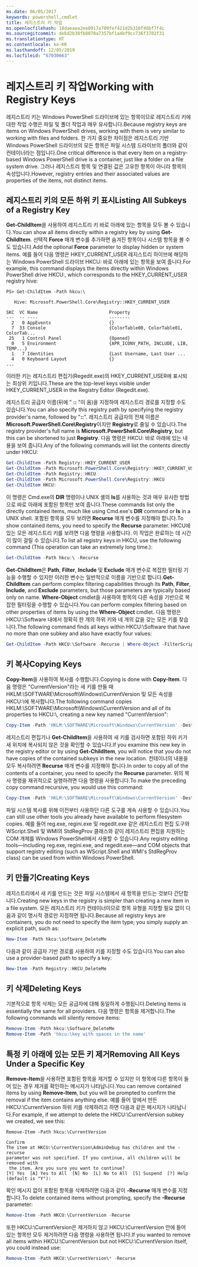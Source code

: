 ```yaml
---
ms.date: 06/05/2017
keywords: powershell,cmdlet
title: 레지스트리 키 작업
ms.openlocfilehash: 18daeaea2ee8917a709fef421d2b316f46bf7f4c
ms.sourcegitcommit: debd2b38fb8070a7357bf1a4bf9cc736f3702f31
ms.translationtype: HT
ms.contentlocale: ko-KR
ms.lasthandoff: 12/05/2019
ms.locfileid: "67030663"
---
```

# <a name="working-with-registry-keys"></a><span data-ttu-id="a0ada-103">레지스트리 키 작업</span><span class="sxs-lookup"><span data-stu-id="a0ada-103">Working with Registry Keys</span></span>

<span data-ttu-id="a0ada-104">레지스트리 키는 Windows PowerShell 드라이브에 있는 항목이므로 레지스트리 키에 대한 작업 수행은 파일 및 폴더 작업과 매우 유사합니다.</span><span class="sxs-lookup"><span data-stu-id="a0ada-104">Because registry keys are items on Windows PowerShell drives, working with them is very similar to working with files and folders.</span></span> <span data-ttu-id="a0ada-105">한 가지 중요한 차이점은 레지스트리 기반 Windows PowerShell 드라이브의 모든 항목은 파일 시스템 드라이브의 폴더와 같이 컨테이너라는 점입니다.</span><span class="sxs-lookup"><span data-stu-id="a0ada-105">One critical difference is that every item on a registry-based Windows PowerShell drive is a container, just like a folder on a file system drive.</span></span> <span data-ttu-id="a0ada-106">그러나 레지스트리 항목 및 연결된 값은 고유한 항목이 아니라 항목의 속성입니다.</span><span class="sxs-lookup"><span data-stu-id="a0ada-106">However, registry entries and their associated values are properties of the items, not distinct items.</span></span>

## <a name="listing-all-subkeys-of-a-registry-key"></a><span data-ttu-id="a0ada-107">레지스트리 키의 모든 하위 키 표시</span><span class="sxs-lookup"><span data-stu-id="a0ada-107">Listing All Subkeys of a Registry Key</span></span>

<span data-ttu-id="a0ada-108">**Get-ChildItem**을 사용하여 레지스트리 키 바로 아래에 있는 항목을 모두 볼 수 있습니다.</span><span class="sxs-lookup"><span data-stu-id="a0ada-108">You can show all items directly within a registry key by using **Get-ChildItem**.</span></span> <span data-ttu-id="a0ada-109">선택적 **Force** 매개 변수를 추가하면 숨겨진 항목이나 시스템 항목을 볼 수도 있습니다.</span><span class="sxs-lookup"><span data-stu-id="a0ada-109">Add the optional **Force** parameter to display hidden or system items.</span></span> <span data-ttu-id="a0ada-110">예를 들어 다음 명령은 HKEY_CURRENT_USER 레지스트리 하이브에 해당하는 Windows PowerShell 드라이브 HKCU: 바로 아래에 있는 항목을 보여 줍니다.</span><span class="sxs-lookup"><span data-stu-id="a0ada-110">For example, this command displays the items directly within Windows PowerShell drive HKCU:, which corresponds to the HKEY_CURRENT_USER registry hive:</span></span>

```
PS> Get-ChildItem -Path hkcu:\

   Hive: Microsoft.PowerShell.Core\Registry::HKEY_CURRENT_USER

SKC  VC Name                           Property
---  -- ----                           --------
  2   0 AppEvents                      {}
  7  33 Console                        {ColorTable00, ColorTable01, ColorTab...
 25   1 Control Panel                  {Opened}
  0   5 Environment                    {APR_ICONV_PATH, INCLUDE, LIB, TEMP...}
  1   7 Identities                     {Last Username, Last User ...
  4   0 Keyboard Layout                {}
...
```

<span data-ttu-id="a0ada-111">이러한 키는 레지스트리 편집기(Regedit.exe)의 HKEY_CURRENT_USER에 표시되는 최상위 키입니다.</span><span class="sxs-lookup"><span data-stu-id="a0ada-111">These are the top-level keys visible under HKEY_CURRENT_USER in the Registry Editor (Regedit.exe).</span></span>

<span data-ttu-id="a0ada-112">레지스트리 공급자 이름(뒤에 " **::** "이 옴)을 지정하여 레지스트리 경로를 지정할 수도 있습니다.</span><span class="sxs-lookup"><span data-stu-id="a0ada-112">You can also specify this registry path by specifying the registry provider's name, followed by "**::**".</span></span> <span data-ttu-id="a0ada-113">레지스트리 공급자의 전체 이름은 **Microsoft.PowerShell.Core\\Registry**이지만 **Registry**로 줄일 수 있습니다.</span><span class="sxs-lookup"><span data-stu-id="a0ada-113">The registry provider's full name is **Microsoft.PowerShell.Core\\Registry**, but this can be shortened to just **Registry**.</span></span> <span data-ttu-id="a0ada-114">다음 명령은 HKCU: 바로 아래에 있는 내용을 보여 줍니다.</span><span class="sxs-lookup"><span data-stu-id="a0ada-114">Any of the following commands will list the contents directly under HKCU:</span></span>

```powershell
Get-ChildItem -Path Registry::HKEY_CURRENT_USER
Get-ChildItem -Path Microsoft.PowerShell.Core\Registry::HKEY_CURRENT_USER
Get-ChildItem -Path Registry::HKCU
Get-ChildItem -Path Microsoft.PowerShell.Core\Registry::HKCU
Get-ChildItem HKCU:
```

<span data-ttu-id="a0ada-115">이 명령은 Cmd.exe의 **DIR** 명령이나 UNIX 셸의 **ls**를 사용하는 것과 매우 유사한 방법으로 바로 아래에 포함된 항목만 보여 줍니다.</span><span class="sxs-lookup"><span data-stu-id="a0ada-115">These commands list only the directly contained items, much like using Cmd.exe's **DIR** command or **ls** in a UNIX shell.</span></span> <span data-ttu-id="a0ada-116">포함된 항목을 모두 보려면 **Recurse** 매개 변수를 지정해야 합니다.</span><span class="sxs-lookup"><span data-stu-id="a0ada-116">To show contained items, you need to specify the **Recurse** parameter.</span></span> <span data-ttu-id="a0ada-117">HKCU에 있는 모든 레지스트리 키를 보려면 다음 명령을 사용합니다. 이 작업은 완료하는 데 시간이 많이 걸릴 수 있습니다.</span><span class="sxs-lookup"><span data-stu-id="a0ada-117">To list all registry keys in HKCU, use the following command (This operation can take an extremely long time.):</span></span>

```powershell
Get-ChildItem -Path hkcu:\ -Recurse
```

<span data-ttu-id="a0ada-118">**Get-ChildItem**은 **Path**, **Filter**, **Include** 및 **Exclude** 매개 변수로 복잡한 필터링 기능을 수행할 수 있지만 이러한 변수는 일반적으로 이름을 기반으로 합니다.</span><span class="sxs-lookup"><span data-stu-id="a0ada-118">**Get-ChildItem** can perform complex filtering capabilities through its **Path**, **Filter**, **Include**, and **Exclude** parameters, but those parameters are typically based only on name.</span></span> <span data-ttu-id="a0ada-119">**Where-Object** cmdlet을 사용하여 항목의 다른 속성을 기반으로 복잡한 필터링을 수행할 수 있습니다.</span><span class="sxs-lookup"><span data-stu-id="a0ada-119">You can perform complex filtering based on other properties of items by using the **Where-Object** cmdlet.</span></span> <span data-ttu-id="a0ada-120">다음 명령은 HKCU:\\Software 내에서 정확히 한 개의 하위 키와 네 개의 값을 갖는 모든 키를 찾습니다.</span><span class="sxs-lookup"><span data-stu-id="a0ada-120">The following command finds all keys within HKCU:\\Software that have no more than one subkey and also have exactly four values:</span></span>

```powershell
Get-ChildItem -Path HKCU:\Software -Recurse | Where-Object -FilterScript {($_.SubKeyCount -le 1) -and ($_.ValueCount -eq 4) }
```

## <a name="copying-keys"></a><span data-ttu-id="a0ada-121">키 복사</span><span class="sxs-lookup"><span data-stu-id="a0ada-121">Copying Keys</span></span>

<span data-ttu-id="a0ada-122">**Copy-Item**을 사용하여 복사를 수행합니다.</span><span class="sxs-lookup"><span data-stu-id="a0ada-122">Copying is done with **Copy-Item**.</span></span> <span data-ttu-id="a0ada-123">다음 명령은 "CurrentVersion"라는 새 키를 만들 때 HKLM:\\SOFTWARE\\Microsoft\\Windows\\CurrentVersion 및 모든 속성을 HKCU:\\에 복사합니다.</span><span class="sxs-lookup"><span data-stu-id="a0ada-123">The following command copies HKLM:\\SOFTWARE\\Microsoft\\Windows\\CurrentVersion and all of its properties to HKCU:\\, creating a new key named "CurrentVersion":</span></span>

```powershell
Copy-Item -Path 'HKLM:\SOFTWARE\Microsoft\Windows\CurrentVersion' -Destination hkcu:
```

<span data-ttu-id="a0ada-124">레지스트리 편집기나 **Get-ChildItem**을 사용하여 새 키를 검사하면 포함된 하위 키가 새 위치에 복사되지 않은 것을 확인할 수 있습니다.</span><span class="sxs-lookup"><span data-stu-id="a0ada-124">If you examine this new key in the registry editor or by using **Get-ChildItem**, you will notice that you do not have copies of the contained subkeys in the new location.</span></span> <span data-ttu-id="a0ada-125">컨테이너의 내용을 모두 복사하려면 **Recurse** 매개 변수를 지정해야 합니다.</span><span class="sxs-lookup"><span data-stu-id="a0ada-125">In order to copy all of the contents of a container, you need to specify the **Recurse** parameter.</span></span> <span data-ttu-id="a0ada-126">위의 복사 명령을 재귀적으로 실행하려면 다음 명령을 사용합니다.</span><span class="sxs-lookup"><span data-stu-id="a0ada-126">To make the preceding copy command recursive, you would use this command:</span></span>

```powershell
Copy-Item -Path 'HKLM:\SOFTWARE\Microsoft\Windows\CurrentVersion' -Destination hkcu: -Recurse
```

<span data-ttu-id="a0ada-127">파일 시스템 복사를 위해 이전부터 사용하던 다른 도구를 계속 사용할 수 있습니다.</span><span class="sxs-lookup"><span data-stu-id="a0ada-127">You can still use other tools you already have available to perform filesystem copies.</span></span> <span data-ttu-id="a0ada-128">예를 들어 reg.exe, regini.exe 및 regedit.exe 같은 레지스트리 편집 도구와 WScript.Shell 및 WMI의 StdRegProv 클래스와 같이 레지스트리 편집을 지원하는 COM 개체를 Windows PowerShell에서 사용할 수 있습니다.</span><span class="sxs-lookup"><span data-stu-id="a0ada-128">Any registry editing tools—including reg.exe, regini.exe, and regedit.exe—and COM objects that support registry editing (such as WScript.Shell and WMI's StdRegProv class) can be used from within Windows PowerShell.</span></span>

## <a name="creating-keys"></a><span data-ttu-id="a0ada-129">키 만들기</span><span class="sxs-lookup"><span data-stu-id="a0ada-129">Creating Keys</span></span>

<span data-ttu-id="a0ada-130">레지스트리에서 새 키를 만드는 것은 파일 시스템에서 새 항목을 만드는 것보다 간단합니다.</span><span class="sxs-lookup"><span data-stu-id="a0ada-130">Creating new keys in the registry is simpler than creating a new item in a file system.</span></span> <span data-ttu-id="a0ada-131">모든 레지스트리 키가 컨테이너이므로 항목 유형을 지정할 필요 없이 다음과 같이 명시적 경로만 지정하면 됩니다.</span><span class="sxs-lookup"><span data-stu-id="a0ada-131">Because all registry keys are containers, you do not need to specify the item type; you simply supply an explicit path, such as:</span></span>

```powershell
New-Item -Path hkcu:\software_DeleteMe
```

<span data-ttu-id="a0ada-132">다음과 같이 공급자 기반 경로를 사용하여 키를 지정할 수도 있습니다.</span><span class="sxs-lookup"><span data-stu-id="a0ada-132">You can also use a provider-based path to specify a key:</span></span>

```powershell
New-Item -Path Registry::HKCU_DeleteMe
```

## <a name="deleting-keys"></a><span data-ttu-id="a0ada-133">키 삭제</span><span class="sxs-lookup"><span data-stu-id="a0ada-133">Deleting Keys</span></span>

<span data-ttu-id="a0ada-134">기본적으로 항목 삭제는 모든 공급자에 대해 동일하게 수행됩니다.</span><span class="sxs-lookup"><span data-stu-id="a0ada-134">Deleting items is essentially the same for all providers.</span></span> <span data-ttu-id="a0ada-135">다음 명령은 항목을 제거합니다.</span><span class="sxs-lookup"><span data-stu-id="a0ada-135">The following commands will silently remove items:</span></span>

```powershell
Remove-Item -Path hkcu:\Software_DeleteMe
Remove-Item -Path 'hkcu:\key with spaces in the name'
```

## <a name="removing-all-keys-under-a-specific-key"></a><span data-ttu-id="a0ada-136">특정 키 아래에 있는 모든 키 제거</span><span class="sxs-lookup"><span data-stu-id="a0ada-136">Removing All Keys Under a Specific Key</span></span>

<span data-ttu-id="a0ada-137">**Remove-Item**을 사용하면 포함된 항목을 제거할 수 있지만 이 항목에 다른 항목이 들어 있는 경우 제거를 확인하는 메시지가 나타납니다.</span><span class="sxs-lookup"><span data-stu-id="a0ada-137">You can remove contained items by using **Remove-Item**, but you will be prompted to confirm the removal if the item contains anything else.</span></span> <span data-ttu-id="a0ada-138">예를 들어 앞에서 만든 HKCU:\\CurrentVersion 하위 키를 삭제하려고 하면 다음과 같은 메시지가 나타납니다.</span><span class="sxs-lookup"><span data-stu-id="a0ada-138">For example, if we attempt to delete the HKCU:\\CurrentVersion subkey we created, we see this:</span></span>

```
Remove-Item -Path hkcu:\CurrentVersion

Confirm
The item at HKCU:\CurrentVersion\AdminDebug has children and the -recurse
parameter was not specified. If you continue, all children will be removed with
 the item. Are you sure you want to continue?
[Y] Yes  [A] Yes to All  [N] No  [L] No to All  [S] Suspend  [?] Help
(default is "Y"):
```

<span data-ttu-id="a0ada-139">확인 메시지 없이 포함된 항목을 삭제하려면 다음과 같이 **-Recurse** 매개 변수를 지정합니다.</span><span class="sxs-lookup"><span data-stu-id="a0ada-139">To delete contained items without prompting, specify the **-Recurse** parameter:</span></span>

```powershell
Remove-Item -Path HKCU:\CurrentVersion -Recurse
```

<span data-ttu-id="a0ada-140">또한 HKCU:\\CurrentVersion은 제거하지 않고 HKCU:\\CurrentVersion 안에 들어 있는 항목만 모두 제거하려면 다음 명령을 사용하면 됩니다.</span><span class="sxs-lookup"><span data-stu-id="a0ada-140">If you wanted to remove all items within HKCU:\\CurrentVersion but not HKCU:\\CurrentVersion itself, you could instead use:</span></span>

```powershell
Remove-Item -Path HKCU:\CurrentVersion\* -Recurse
```
